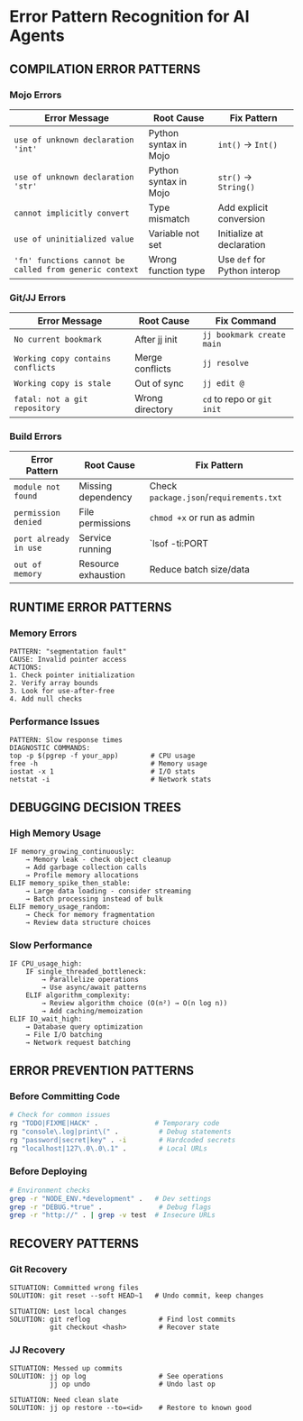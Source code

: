 # Error Pattern Recognition for AI Agents

## COMPILATION ERROR PATTERNS

### Mojo Errors
| Error Message | Root Cause | Fix Pattern |
|---------------|------------|-------------|
| `use of unknown declaration 'int'` | Python syntax in Mojo | `int()` → `Int()` |
| `use of unknown declaration 'str'` | Python syntax in Mojo | `str()` → `String()` |
| `cannot implicitly convert` | Type mismatch | Add explicit conversion |
| `use of uninitialized value` | Variable not set | Initialize at declaration |
| `'fn' functions cannot be called from generic context` | Wrong function type | Use `def` for Python interop |

### Git/JJ Errors  
| Error Message | Root Cause | Fix Command |
|---------------|------------|-------------|
| `No current bookmark` | After jj init | `jj bookmark create main` |
| `Working copy contains conflicts` | Merge conflicts | `jj resolve` |
| `Working copy is stale` | Out of sync | `jj edit @` |
| `fatal: not a git repository` | Wrong directory | `cd` to repo or `git init` |

### Build Errors
| Error Pattern | Root Cause | Fix Pattern |
|---------------|------------|-------------|
| `module not found` | Missing dependency | Check `package.json`/`requirements.txt` |
| `permission denied` | File permissions | `chmod +x` or run as admin |
| `port already in use` | Service running | `lsof -ti:PORT | xargs kill` |
| `out of memory` | Resource exhaustion | Reduce batch size/data |

## RUNTIME ERROR PATTERNS

### Memory Errors
```
PATTERN: "segmentation fault"
CAUSE: Invalid pointer access
ACTIONS:
1. Check pointer initialization
2. Verify array bounds  
3. Look for use-after-free
4. Add null checks
```

### Performance Issues
```
PATTERN: Slow response times
DIAGNOSTIC COMMANDS:
top -p $(pgrep -f your_app)        # CPU usage
free -h                            # Memory usage
iostat -x 1                        # I/O stats
netstat -i                         # Network stats
```

## DEBUGGING DECISION TREES

### High Memory Usage
```
IF memory_growing_continuously:
    → Memory leak - check object cleanup
    → Add garbage collection calls
    → Profile memory allocations
ELIF memory_spike_then_stable:
    → Large data loading - consider streaming
    → Batch processing instead of bulk
ELIF memory_usage_random:
    → Check for memory fragmentation
    → Review data structure choices
```

### Slow Performance  
```
IF CPU_usage_high:
    IF single_threaded_bottleneck:
        → Parallelize operations
        → Use async/await patterns
    ELIF algorithm_complexity:
        → Review algorithm choice (O(n²) → O(n log n))
        → Add caching/memoization
ELIF IO_wait_high:
    → Database query optimization  
    → File I/O batching
    → Network request batching
```

## ERROR PREVENTION PATTERNS

### Before Committing Code
```bash
# Check for common issues
rg "TODO|FIXME|HACK" .              # Temporary code
rg "console\.log|print\(" .          # Debug statements  
rg "password|secret|key" . -i        # Hardcoded secrets
rg "localhost|127\.0\.0\.1" .        # Local URLs
```

### Before Deploying
```bash
# Environment checks
grep -r "NODE_ENV.*development" .   # Dev settings
grep -r "DEBUG.*true" .              # Debug flags
grep -r "http://" . | grep -v test  # Insecure URLs
```

## RECOVERY PATTERNS

### Git Recovery
```
SITUATION: Committed wrong files
SOLUTION: git reset --soft HEAD~1   # Undo commit, keep changes

SITUATION: Lost local changes  
SOLUTION: git reflog                 # Find lost commits
          git checkout <hash>        # Recover state
```

### JJ Recovery  
```
SITUATION: Messed up commits
SOLUTION: jj op log                  # See operations
          jj op undo                 # Undo last op

SITUATION: Need clean slate
SOLUTION: jj op restore --to=<id>    # Restore to known good
```